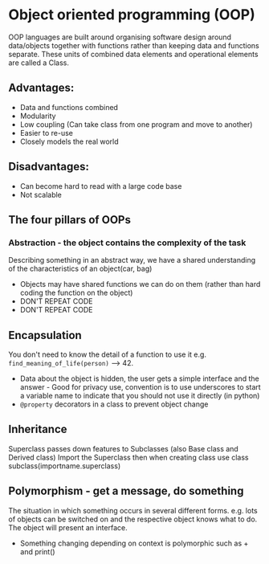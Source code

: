 # Object oriented programming (OOP)
OOP languages are built around organising software design around data/objects together with functions rather than keeping data and functions separate. These units of combined data elements and operational elements are called a Class.

## Advantages:
- Data and functions combined 
- Modularity 
- Low coupling (Can take class from one program and move to another)
- Easier to re-use 
- Closely models the real world

## Disadvantages:
- Can become hard to read with a large code base
- Not scalable 

## The four pillars of OOPs

### Abstraction - the object contains the complexity of the task
Describing something in an abstract way, we have a shared understanding of the characteristics of an object(car, bag)  
- Objects may have shared functions we can do on them (rather than hard coding the function on the object)
- DON'T REPEAT CODE
- DON'T REPEAT CODE

## Encapsulation
You don't need to know the detail of a function to use it e.g. `find_meaning_of_life(person)` --> 42. 
- Data about the object is hidden, the user gets a simple interface and the answer - Good for privacy use, convention is to use underscores to start a variable name to indicate that you should not use it directly (in python)
- `@property` decorators in a class to prevent object change

## Inheritance
Superclass passes down features to Subclasses (also Base class and Derived class)
Import the Superclass then when creating class use class subclass(importname.superclass)

## Polymorphism - get a message, do something
The situation in which something occurs in several different forms. e.g. lots of objects can be switched on and the respective object knows what to do. The object will present an interface.
- Something changing depending on context is polymorphic such as + and print()